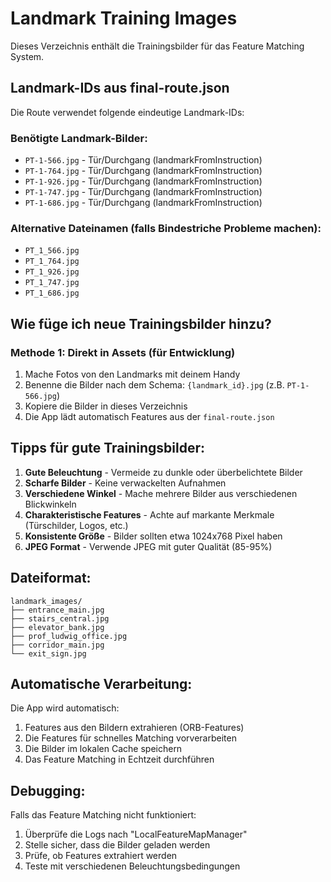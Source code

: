 # Landmark Training Images

Dieses Verzeichnis enthält die Trainingsbilder für das Feature Matching System.

## Landmark-IDs aus final-route.json

Die Route verwendet folgende eindeutige Landmark-IDs:

### Benötigte Landmark-Bilder:
- `PT-1-566.jpg` - Tür/Durchgang (landmarkFromInstruction)
- `PT-1-764.jpg` - Tür/Durchgang (landmarkFromInstruction)  
- `PT-1-926.jpg` - Tür/Durchgang (landmarkFromInstruction)
- `PT-1-747.jpg` - Tür/Durchgang (landmarkFromInstruction)
- `PT-1-686.jpg` - Tür/Durchgang (landmarkFromInstruction)

### Alternative Dateinamen (falls Bindestriche Probleme machen):
- `PT_1_566.jpg`
- `PT_1_764.jpg`
- `PT_1_926.jpg`
- `PT_1_747.jpg`
- `PT_1_686.jpg`

## Wie füge ich neue Trainingsbilder hinzu?

### Methode 1: Direkt in Assets (für Entwicklung)

1. Mache Fotos von den Landmarks mit deinem Handy
2. Benenne die Bilder nach dem Schema: `{landmark_id}.jpg` (z.B. `PT-1-566.jpg`)
3. Kopiere die Bilder in dieses Verzeichnis
4. Die App lädt automatisch Features aus der `final-route.json`

## Tipps für gute Trainingsbilder:

1. **Gute Beleuchtung** - Vermeide zu dunkle oder überbelichtete Bilder
2. **Scharfe Bilder** - Keine verwackelten Aufnahmen
3. **Verschiedene Winkel** - Mache mehrere Bilder aus verschiedenen Blickwinkeln
4. **Charakteristische Features** - Achte auf markante Merkmale (Türschilder, Logos, etc.)
5. **Konsistente Größe** - Bilder sollten etwa 1024x768 Pixel haben
6. **JPEG Format** - Verwende JPEG mit guter Qualität (85-95%)

## Dateiformat:

```
landmark_images/
├── entrance_main.jpg
├── stairs_central.jpg
├── elevator_bank.jpg
├── prof_ludwig_office.jpg
├── corridor_main.jpg
└── exit_sign.jpg
```

## Automatische Verarbeitung:

Die App wird automatisch:
1. Features aus den Bildern extrahieren (ORB-Features)
2. Die Features für schnelles Matching vorverarbeiten
3. Die Bilder im lokalen Cache speichern
4. Das Feature Matching in Echtzeit durchführen

## Debugging:

Falls das Feature Matching nicht funktioniert:
1. Überprüfe die Logs nach "LocalFeatureMapManager"
2. Stelle sicher, dass die Bilder geladen werden
3. Prüfe, ob Features extrahiert werden
4. Teste mit verschiedenen Beleuchtungsbedingungen